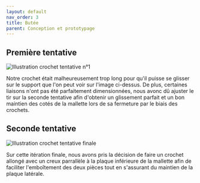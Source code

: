 ```yaml
---
layout: default
nav_order: 3
title: Butée 
parent: Conception et prototypage
---
```



## Première tentative

![Illustration crochet tentative n°1](../shared-assets/images/crochet_tentative_n°1.jpg)

Notre crochet était malheureusement trop long pour qu'il puisse se glisser sur le support que l'on peut voir sur l'image ci-dessus.
De plus, certaines liaisons n'ont pas été parfaitement dimensionnées, nous avonc dû ajuster le tir sur la seconde tentative afin d'obtenir un glissement parfait et un bon maintien des cotés de la mallette lors de sa fermeture par le biais des crochets.

## Seconde tentative

![Illustration crochet tentative finale](../shared-assets/images/crochet_final.jpg)

Sur cette itération finale, nous avons pris la décision de faire un crochet allongé avec un creux parrallèle à la plaque inférieure de la mallette afin de faciliter l'emboîtement des deux pièces tout en s'assurant du maintien de la plaque latérale.
